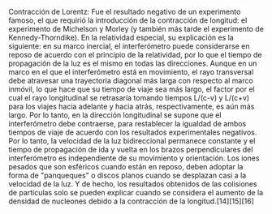 Contracción de Lorentz: Fue el resultado negativo de un experimento famoso, el que requirió la introducción de la contracción de longitud: el experimento de Michelson y Morley (y también más tarde el experimento de Kennedy-Thorndike). En la relatividad especial, su explicación es la siguiente: en su marco inercial, el interferómetro puede considerarse en reposo de acuerdo con el principio de la relatividad, por lo que el tiempo de propagación de la luz es el mismo en todas las direcciones. Aunque en un marco en el que el interferómetro está en movimiento, el rayo transversal debe atravesar una trayectoria diagonal más larga con respecto al marco inmóvil, lo que hace que su tiempo de viaje sea más largo, el factor por el cual el rayo longitudinal se retrasaría tomando tiempos L/(c-v) y L/(c+v) para los viajes hacia adelante y hacia atrás, respectivamente, es aún más largo. Por lo tanto, en la dirección longitudinal se supone que el interferómetro debe contraerse, para restablecer la igualdad de ambos tiempos de viaje de acuerdo con los resultados experimentales negativos. Por lo tanto, la velocidad de la luz bidireccional permanece constante y el tiempo de propagación de ida y vuelta en los brazos perpendiculares del interferómetro es independiente de su movimiento y orientación. Los iones pesados ​​que son esféricos cuando están en reposo, deben adoptar la forma de "panqueques" o discos planos cuando se desplazan casi a la velocidad de la luz. Y de hecho, los resultados obtenidos de las colisiones de partículas solo se pueden explicar cuando se considera el aumento de la densidad de nucleones debido a la contracción de la longitud.[14]​[15]​[16]​
